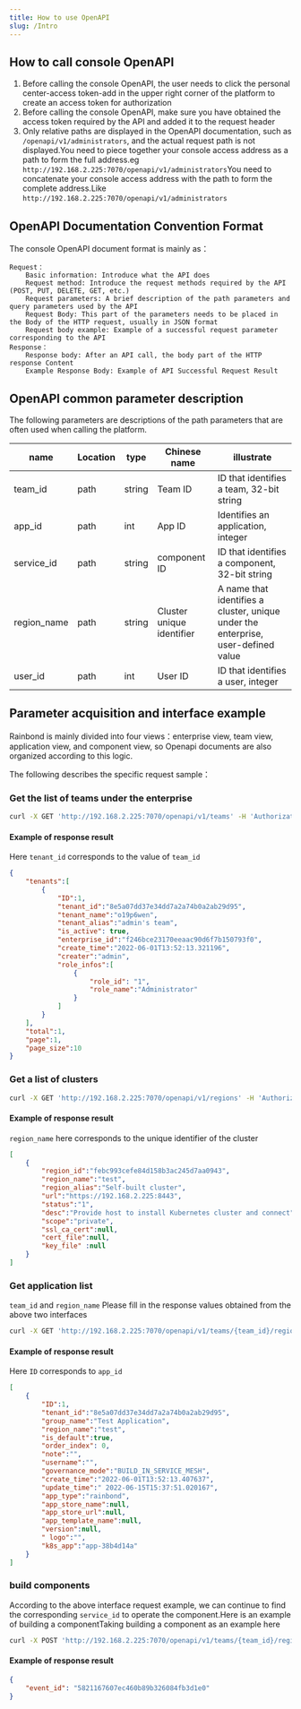 ```yaml
---
title: How to use OpenAPI
slug: /Intro
---
```


## How to call console OpenAPI

1. Before calling the console OpenAPI, the user needs to click the personal center-access token-add in the upper right corner of the platform to create an access token for authorization
2. Before calling the console OpenAPI, make sure you have obtained the access token required by the API and added it to the request header
3. Only relative paths are displayed in the OpenAPI documentation, such as `/openapi/v1/administrators`, and the actual request path is not displayed.You need to piece together your console access address as a path to form the full address.eg `http://192.168.2.225:7070/openapi/v1/administrators`You need to concatenate your console access address with the path to form the complete address.Like `http://192.168.2.225:7070/openapi/v1/administrators`

## OpenAPI Documentation Convention Format

The console OpenAPI document format is mainly as：

```
Request：
    Basic information: Introduce what the API does
    Request method: Introduce the request methods required by the API (POST, PUT, DELETE, GET, etc.)
    Request parameters: A brief description of the path parameters and query parameters used by the API
    Request Body: This part of the parameters needs to be placed in the Body of the HTTP request, usually in JSON format
    Request body example: Example of a successful request parameter corresponding to the API
Response：
    Response body: After an API call, the body part of the HTTP response Content
    Example Response Body: Example of API Successful Request Result
```

## OpenAPI common parameter description

The following parameters are descriptions of the path parameters that are often used when calling the platform.

| name                             | Location | type   | Chinese name              | illustrate                                                                        |
| -------------------------------- | -------- | ------ | ------------------------- | --------------------------------------------------------------------------------- |
| team_id     | path     | string | Team ID                   | ID that identifies a team, 32-bit string                                          |
| app_id      | path     | int    | App ID                    | Identifies an application, integer                                                |
| service_id  | path     | string | component ID              | ID that identifies a component, 32-bit string                                     |
| region_name | path     | string | Cluster unique identifier | A name that identifies a cluster, unique under the enterprise, user-defined value |
| user_id     | path     | int    | User ID                   | ID that identifies a user, integer                                                |

## Parameter acquisition and interface example

Rainbond is mainly divided into four views：enterprise view, team view, application view, and component view, so Openapi documents are also organized according to this logic.

The following describes the specific request sample：

### Get the list of teams under the enterprise

```bash
curl -X GET 'http://192.168.2.225:7070/openapi/v1/teams' -H 'Authorization: <Please fill in the access token>obtained from the console here'
```

#### Example of response result

Here `tenant_id` corresponds to the value of `team_id`

```json
{
    "tenants":[
        {
            "ID":1,
            "tenant_id":"8e5a07dd37e34dd7a2a74b0a2ab29d95",
            "tenant_name":"o19p6wen",
            "tenant_alias":"admin's team",
            "is_active": true,
            "enterprise_id":"f246bce23170eeaac90d6f7b150793f0",
            "create_time":"2022-06-01T13:52:13.321196",
            "creater":"admin",
            "role_infos":[
                {
                    "role_id": "1",
                    "role_name":"Administrator"
                }
            ]
        }
    ],
    "total":1,
    "page":1,
    "page_size":10
}
```

### Get a list of clusters

```bash
curl -X GET 'http://192.168.2.225:7070/openapi/v1/regions' -H 'Authorization: <Please fill in the access token>obtained from the console here'
```

#### Example of response result

`region_name` here corresponds to the unique identifier of the cluster

```json
[
    {
        "region_id":"febc993cefe84d158b3ac245d7aa0943",
        "region_name":"test",
        "region_alias":"Self-built cluster",
        "url":"https://192.168.2.225:8443",
        "status":"1",
        "desc":"Provide host to install Kubernetes cluster and connect",
        "scope":"private",
        "ssl_ca_cert":null,
        "cert_file":null,
        "key_file" :null
    }
]
```

### Get application list

`team_id` and `region_name` Please fill in the response values obtained from the above two interfaces

```bash
curl -X GET 'http://192.168.2.225:7070/openapi/v1/teams/{team_id}/regions/{region_name}/apps' -H 'Authorization: <Please fill in the access token>obtained from the console here'
```

#### Example of response result

Here `ID` corresponds to `app_id`

```json
[
    {
        "ID":1,
        "tenant_id":"8e5a07dd37e34dd7a2a74b0a2ab29d95",
        "group_name":"Test Application",
        "region_name":"test",
        "is_default":true,
        "order_index": 0,
        "note":"",
        "username":"",
        "governance_mode":"BUILD_IN_SERVICE_MESH",
        "create_time":"2022-06-01T13:52:13.407637",
        "update_time":" 2022-06-15T15:37:51.020167",
        "app_type":"rainbond",
        "app_store_name":null,
        "app_store_url":null,
        "app_template_name":null,
        "version":null,
        " logo":"",
        "k8s_app":"app-38b4d14a"
    }
]
```

### build components

According to the above interface request example, we can continue to find the corresponding `service_id` to operate the component.Here is an example of building a componentTaking building a component as an example here

```bash
curl -X POST 'http://192.168.2.225:7070/openapi/v1/teams/{team_id}/regions/{region_name}/apps/{app_id}/services/{service_id}/build' -H 'Authorization: <here please fill in from the console Obtained access token>'
```

#### Example of response result

```json
{
    "event_id": "5821167607ec460b89b326084fb3d1e0"
}
```
